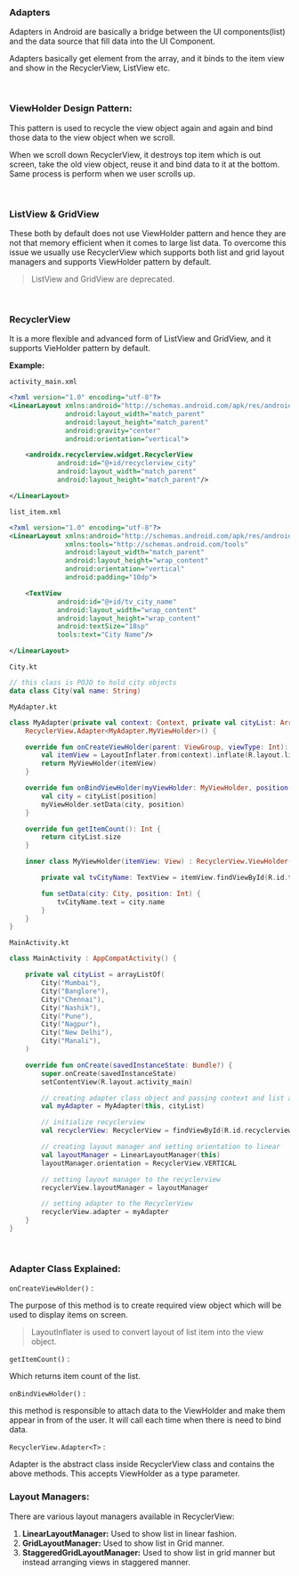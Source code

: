 ### Adapters

Adapters in Android are basically a bridge between the UI components(list) and the data source that fill data into the
UI Component.

Adapters basically get element from the array, and it binds to the item view and show in the RecyclerView, ListView etc.

<br/>

### ViewHolder Design Pattern:

This pattern is used to recycle the view object again and again and bind those data to the view object when we scroll.

When we scroll down RecyclerView, it destroys top item which is out screen, take the old view object, reuse it and bind
data to it at the bottom. Same process is perform when we user scrolls up.

<br/>

### ListView & GridView

These both by default does not use ViewHolder pattern and hence they are not that memory efficient when it comes to
large list data. To overcome this issue we usually use RecyclerView which supports both list and grid layout managers
and supports ViewHolder pattern by default.

> ListView and GridView are deprecated.

<br/>

### RecyclerView

It is a more flexible and advanced form of ListView and GridView, and it supports VieHolder pattern by default.

**Example:**

`activity_main.xml`

```xml
<?xml version="1.0" encoding="utf-8"?>
<LinearLayout xmlns:android="http://schemas.android.com/apk/res/android"
              android:layout_width="match_parent"
              android:layout_height="match_parent"
              android:gravity="center"
              android:orientation="vertical">

    <androidx.recyclerview.widget.RecyclerView
            android:id="@+id/recyclerview_city"
            android:layout_width="match_parent"
            android:layout_height="match_parent"/>

</LinearLayout>
```

`list_item.xml`

```xml
<?xml version="1.0" encoding="utf-8"?>
<LinearLayout xmlns:android="http://schemas.android.com/apk/res/android"
              xmlns:tools="http://schemas.android.com/tools"
              android:layout_width="match_parent"
              android:layout_height="wrap_content"
              android:orientation="vertical"
              android:padding="10dp">

    <TextView
            android:id="@+id/tv_city_name"
            android:layout_width="wrap_content"
            android:layout_height="wrap_content"
            android:textSize="18sp"
            tools:text="City Name"/>

</LinearLayout>
```

`City.kt`

```kotlin
// this class is POJO to hold city objects
data class City(val name: String)
```

`MyAdapter.kt`

```kotlin
class MyAdapter(private val context: Context, private val cityList: ArrayList<City>) :
    RecyclerView.Adapter<MyAdapter.MyViewHolder>() {

    override fun onCreateViewHolder(parent: ViewGroup, viewType: Int): MyViewHolder {
        val itemView = LayoutInflater.from(context).inflate(R.layout.list_item, parent, false)
        return MyViewHolder(itemView)
    }

    override fun onBindViewHolder(myViewHolder: MyViewHolder, position: Int) {
        val city = cityList[position]
        myViewHolder.setData(city, position)
    }

    override fun getItemCount(): Int {
        return cityList.size
    }

    inner class MyViewHolder(itemView: View) : RecyclerView.ViewHolder(itemView) {

        private val tvCityName: TextView = itemView.findViewById(R.id.tv_city_name)

        fun setData(city: City, position: Int) {
            tvCityName.text = city.name
        }
    }
}
```

`MainActivity.kt`

```kotlin
class MainActivity : AppCompatActivity() {

    private val cityList = arrayListOf(
        City("Mumbai"),
        City("Banglore"),
        City("Chennai"),
        City("Nashik"),
        City("Pune"),
        City("Nagpur"),
        City("New Delhi"),
        City("Manali"),
    )

    override fun onCreate(savedInstanceState: Bundle?) {
        super.onCreate(savedInstanceState)
        setContentView(R.layout.activity_main)

        // creating adapter class object and passing context and list as a parameters
        val myAdapter = MyAdapter(this, cityList)

        // initialize recyclerview
        val recyclerView: RecyclerView = findViewById(R.id.recyclerview_city)

        // creating layout manager and setting orientation to linear
        val layoutManager = LinearLayoutManager(this)
        layoutManager.orientation = RecyclerView.VERTICAL

        // setting layout manager to the recyclerview
        recyclerView.layoutManager = layoutManager

        // setting adapter to the RecyclerView
        recyclerView.adapter = myAdapter
    }
}
```

<br/>

### Adapter Class Explained:

`onCreateViewHolder()` :

The purpose of this method is to create required view object which will be used to display items on screen.

> LayoutInflater is used to convert layout of list item into the view object.

`getItemCount()` :

Which returns item count of the list.

`onBindViewHolder()` :

this method is responsible to attach data to the ViewHolder and make them appear in from of the user. It will call each
time when there is need to bind data.

`RecyclerView.Adapter<T>` :

Adapter is the abstract class inside RecyclerView class and contains the above methods. This accepts ViewHolder as a
type parameter.

### Layout Managers:

There are various layout managers available in RecyclerView:

1. **LinearLayoutManager:** Used to show list in linear fashion.
2. **GridLayoutManager:** Used to show list in Grid manner.
3. **StaggeredGridLayoutManager:** Used to show list in grid manner but instead arranging views in staggered manner.